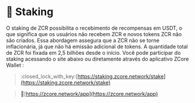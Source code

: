 # 🔐 Staking

O staking de ZCR possibilita o recebimento de recompensas em USDT, o que significa que os usuários não recebem ZCR e novos tokens ZCR não são criados. Essa abordagem assegura que a ZCR não se torne inflacionária, já que não há emissão adicional de tokens. A quantidade total de ZCR foi fixada em 2,5 bilhões desde o início. Você pode participar do staking acessando o site abaixo ou diretamente através do aplicativo ZCore Wallet :

> :closed\_lock\_with\_key:[https://staking.zcore.network/stake](https://staking.zcore.network/stake)

> :calling:[https://zcore.network/app](https://zcore.network/app)
